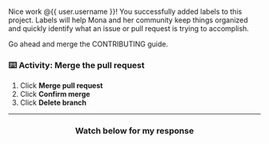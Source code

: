 Nice work @{{ user.username }}! You successfully added labels to this project. Labels will help Mona and her community keep things organized and quickly identify what an issue or pull request is trying to accomplish.

Go ahead and merge the CONTRIBUTING guide.

### :keyboard: Activity: Merge the pull request

1. Click **Merge pull request**
1. Click **Confirm merge**
1. Click **Delete branch**

<hr>
<h3 align="center">Watch below for my response</h3>
